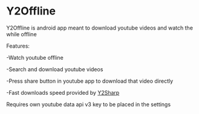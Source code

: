 # Y2Offline


Y2Offline is android app meant to download youtube videos and watch the while offline

Features: 		

 -Watch youtube offline		
 
 -Search and download youtube videos		
 
 -Press share button in youtube app to download that video directly		
 
 -Fast downloads speed provided by [Y2Sharp](https://github.com/ArttuKuikka/Y2Sharp)		
 
Requires own youtube data api v3 key to be placed in the settings



